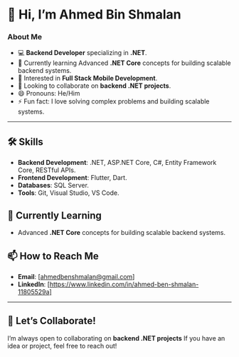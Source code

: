# 👋 Hi, I’m Ahmed Bin Shmalan

### About Me
- 💻 **Backend Developer** specializing in **.NET**.
- 🌱 Currently learning Advanced **.NET Core** concepts for building scalable backend systems.
- 🚀 Interested in **Full Stack Mobile Development**.
- 💞️ Looking to collaborate on **backend .NET projects**.
- 😄 Pronouns: He/Him
- ⚡ Fun fact: I love solving complex problems and building scalable systems.

---

## 🛠️ Skills
- **Backend Development**: .NET, ASP.NET Core, C#, Entity Framework Core, RESTful APIs.
- **Frontend Development**: Flutter, Dart.
- **Databases**: SQL Server.
- **Tools**: Git,  Visual Studio, VS Code.



## 🌱 Currently Learning
- Advanced **.NET Core** concepts for building scalable backend systems.


## 📫 How to Reach Me
- **Email**: [ahmedbenshmalan@gmail.com]
- **LinkedIn**: [https://www.linkedin.com/in/ahmed-ben-shmalan-11805529a]


---

## 🤝 Let’s Collaborate!
I’m always open to collaborating on **backend .NET projects** If you have an idea or project, feel free to reach out!


